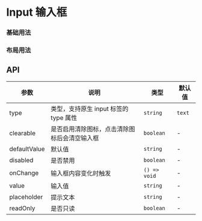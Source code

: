 # Input 输入框

### 基础用法

<code src="./demos/demo1.tsx"></code>

### 布局用法

<code src="./demos/demo2.tsx"></code>

## API

| 参数         | 说明                                         | 类型         | 默认值 |
| ------------ | -------------------------------------------- | ------------ | ------ |
| type         | 类型，支持原生 input 标签的 type 属性        | `string`     | `text` |
| clearable    | 是否启用清除图标，点击清除图标后会清空输入框 | `boolean`    | -      |
| defaultValue | 默认值                                       | `string`     | -      |
| disabled     | 是否禁用                                     | `boolean`    | -      |
| onChange     | 输入框内容变化时触发                         | `() => void` | -      |
| value        | 输入值                                       | `string`     | -      |
| placeholder  | 提示文本                                     | `string`     | -      |
| readOnly     | 是否只读                                     | `boolean`    | -      |
